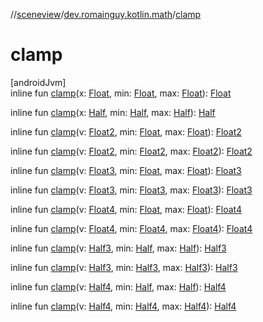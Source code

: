 //[sceneview](../../index.md)/[dev.romainguy.kotlin.math](index.md)/[clamp](clamp.md)

# clamp

[androidJvm]\
inline fun [clamp](clamp.md)(x: [Float](https://kotlinlang.org/api/latest/jvm/stdlib/kotlin/-float/index.html), min: [Float](https://kotlinlang.org/api/latest/jvm/stdlib/kotlin/-float/index.html), max: [Float](https://kotlinlang.org/api/latest/jvm/stdlib/kotlin/-float/index.html)): [Float](https://kotlinlang.org/api/latest/jvm/stdlib/kotlin/-float/index.html)

inline fun [clamp](clamp.md)(x: [Half](-half/index.md), min: [Half](-half/index.md), max: [Half](-half/index.md)): [Half](-half/index.md)

inline fun [clamp](clamp.md)(v: [Float2](-float2/index.md), min: [Float](https://kotlinlang.org/api/latest/jvm/stdlib/kotlin/-float/index.html), max: [Float](https://kotlinlang.org/api/latest/jvm/stdlib/kotlin/-float/index.html)): [Float2](-float2/index.md)

inline fun [clamp](clamp.md)(v: [Float2](-float2/index.md), min: [Float2](-float2/index.md), max: [Float2](-float2/index.md)): [Float2](-float2/index.md)

inline fun [clamp](clamp.md)(v: [Float3](-float3/index.md), min: [Float](https://kotlinlang.org/api/latest/jvm/stdlib/kotlin/-float/index.html), max: [Float](https://kotlinlang.org/api/latest/jvm/stdlib/kotlin/-float/index.html)): [Float3](-float3/index.md)

inline fun [clamp](clamp.md)(v: [Float3](-float3/index.md), min: [Float3](-float3/index.md), max: [Float3](-float3/index.md)): [Float3](-float3/index.md)

inline fun [clamp](clamp.md)(v: [Float4](-float4/index.md), min: [Float](https://kotlinlang.org/api/latest/jvm/stdlib/kotlin/-float/index.html), max: [Float](https://kotlinlang.org/api/latest/jvm/stdlib/kotlin/-float/index.html)): [Float4](-float4/index.md)

inline fun [clamp](clamp.md)(v: [Float4](-float4/index.md), min: [Float4](-float4/index.md), max: [Float4](-float4/index.md)): [Float4](-float4/index.md)

inline fun [clamp](clamp.md)(v: [Half3](-half3/index.md), min: [Half](-half/index.md), max: [Half](-half/index.md)): [Half3](-half3/index.md)

inline fun [clamp](clamp.md)(v: [Half3](-half3/index.md), min: [Half3](-half3/index.md), max: [Half3](-half3/index.md)): [Half3](-half3/index.md)

inline fun [clamp](clamp.md)(v: [Half4](-half4/index.md), min: [Half](-half/index.md), max: [Half](-half/index.md)): [Half4](-half4/index.md)

inline fun [clamp](clamp.md)(v: [Half4](-half4/index.md), min: [Half4](-half4/index.md), max: [Half4](-half4/index.md)): [Half4](-half4/index.md)
